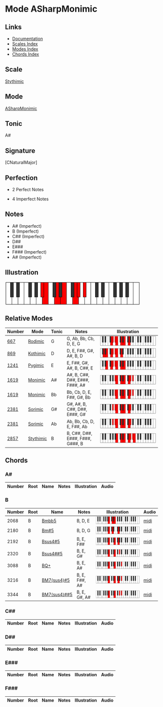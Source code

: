 # Mode ASharpMonimic

## Links

- [Documentation](index.md)
- [Scales Index](Scales.md)
- [Modes Index](Modes.md)
- [Chords Index](Chords.md)

## Scale

[Stythimic](ScaleStythimic.md)

## Mode

[ASharpMonimic](ModeASharpMonimic.md)

## Tonic

A#

## Signature

[CNaturalMajor]

## Perfection

 - 2 Perfect Notes

 - 4 Imperfect Notes

## Notes

- A# (Imperfect)
- B (Imperfect)
- C## (Imperfect)
- D##
- E###
- F### (Imperfect)
- A# (Imperfect)

## Illustration

![ASharpMonimic](ModeASharpMonimic.png)

## Relative Modes

| Number | Mode | Tonic | Notes | Illustration |
|--------|------|-------|-------|--------------|
| [667](https://ianring.com/musictheory/scales/667) | [Rodimic](ModeRodimic.md) | G | G, Ab, Bb, Cb, D, E, G | ![GNaturalRodimic](ModeGNaturalRodimic.png) |
| [869](https://ianring.com/musictheory/scales/869) | [Kothimic](ModeKothimic.md) | D | D, E, F##, G#, A#, B, D | ![DNaturalKothimic](ModeDNaturalKothimic.png) |
| [1241](https://ianring.com/musictheory/scales/1241) | [Pygimic](ModePygimic.md) | E | E, F##, G#, A#, B, C##, E | ![ENaturalPygimic](ModeENaturalPygimic.png) |
| [1619](https://ianring.com/musictheory/scales/1619) | [Monimic](ModeMonimic.md) | A# | A#, B, C##, D##, E###, F###, A# | ![ASharpMonimic](ModeASharpMonimic.png) |
| [1619](https://ianring.com/musictheory/scales/1619) | [Monimic](ModeMonimic.md) | Bb | Bb, Cb, D, E, F##, G#, Bb | ![BFlatMonimic](ModeBFlatMonimic.png) |
| [2381](https://ianring.com/musictheory/scales/2381) | [Sorimic](ModeSorimic.md) | G# | G#, A#, B, C##, D##, E###, G# | ![GSharpSorimic](ModeGSharpSorimic.png) |
| [2381](https://ianring.com/musictheory/scales/2381) | [Sorimic](ModeSorimic.md) | Ab | Ab, Bb, Cb, D, E, F##, Ab | ![AFlatSorimic](ModeAFlatSorimic.png) |
| [2857](https://ianring.com/musictheory/scales/2857) | [Stythimic](ModeStythimic.md) | B | B, C##, D##, E###, F###, G###, B | ![BNaturalStythimic](ModeBNaturalStythimic.png) |

## Chords

### A#

| Number | Root | Name | Notes | Illustration | Audio |
|--------|------|------|-------|--------------|-------|

### B

| Number | Root | Name | Notes | Illustration | Audio |
|--------|------|------|-------|--------------|-------|
| 2068 | B | [Bmbb5](ChordBNaturalMinorDoubleFlatFifth.md) | B, D, E | ![Bmbb5](ChordBNaturalMinorDoubleFlatFifthRootPosition.png) | [midi](ChordBNaturalMinorDoubleFlatFifthRootPosition.mid) |
| 2180 | B | [Bm#5](ChordBNaturalMinorSharpFifth.md) | B, D, G | ![Bm#5](ChordBNaturalMinorSharpFifthRootPosition.png) | [midi](ChordBNaturalMinorSharpFifthRootPosition.mid) |
| 2192 | B | [Bsus4#5](ChordBNaturalSuspendedFourthSharpFifth.md) | B, E, F## | ![Bsus4#5](ChordBNaturalSuspendedFourthSharpFifthRootPosition.png) | [midi](ChordBNaturalSuspendedFourthSharpFifthRootPosition.mid) |
| 2320 | B | [Bsus4##5](ChordBNaturalSuspendedFourthDoubleSharpFifth.md) | B, E, G# | ![Bsus4##5](ChordBNaturalSuspendedFourthDoubleSharpFifthRootPosition.png) | [midi](ChordBNaturalSuspendedFourthDoubleSharpFifthRootPosition.mid) |
| 3088 | B | [BQ+](ChordBNaturalQuartalAugmented.md) | B, E, A# | ![BQ+](ChordBNaturalQuartalAugmentedRootPosition.png) | [midi](ChordBNaturalQuartalAugmentedRootPosition.mid) |
| 3216 | B | [BM7(sus4)#5](ChordBNaturalMajorSeventhSuspendedFourthSharpFifth.md) | B, E, F##, A# | ![BM7(sus4)#5](ChordBNaturalMajorSeventhSuspendedFourthSharpFifthRootPosition.png) | [midi](ChordBNaturalMajorSeventhSuspendedFourthSharpFifthRootPosition.mid) |
| 3344 | B | [BM7(sus4)##5](ChordBNaturalMajorSeventhSuspendedFourthDoubleSharpFifth.md) | B, E, G#, A# | ![BM7(sus4)##5](ChordBNaturalMajorSeventhSuspendedFourthDoubleSharpFifthRootPosition.png) | [midi](ChordBNaturalMajorSeventhSuspendedFourthDoubleSharpFifthRootPosition.mid) |

### C##

| Number | Root | Name | Notes | Illustration | Audio |
|--------|------|------|-------|--------------|-------|

### D##

| Number | Root | Name | Notes | Illustration | Audio |
|--------|------|------|-------|--------------|-------|

### E###

| Number | Root | Name | Notes | Illustration | Audio |
|--------|------|------|-------|--------------|-------|

### F###

| Number | Root | Name | Notes | Illustration | Audio |
|--------|------|------|-------|--------------|-------|

